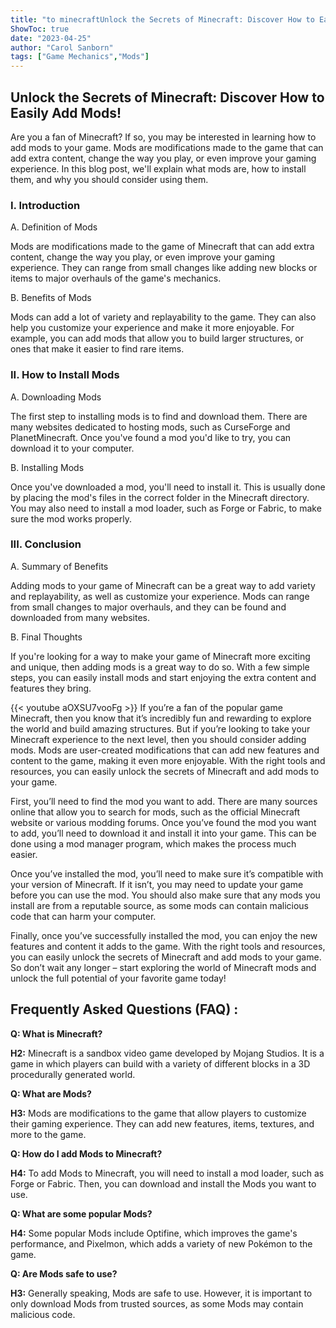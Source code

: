 ```yaml
---
title: "to minecraftUnlock the Secrets of Minecraft: Discover How to Easily Add Mods!"
ShowToc: true 
date: "2023-04-25"
author: "Carol Sanborn" 
tags: ["Game Mechanics","Mods"]
---
```

## Unlock the Secrets of Minecraft: Discover How to Easily Add Mods!

Are you a fan of Minecraft? If so, you may be interested in learning how to add mods to your game. Mods are modifications made to the game that can add extra content, change the way you play, or even improve your gaming experience. In this blog post, we'll explain what mods are, how to install them, and why you should consider using them.

### I. Introduction 

A. Definition of Mods

Mods are modifications made to the game of Minecraft that can add extra content, change the way you play, or even improve your gaming experience. They can range from small changes like adding new blocks or items to major overhauls of the game's mechanics. 

B. Benefits of Mods

Mods can add a lot of variety and replayability to the game. They can also help you customize your experience and make it more enjoyable. For example, you can add mods that allow you to build larger structures, or ones that make it easier to find rare items.

### II. How to Install Mods

A. Downloading Mods

The first step to installing mods is to find and download them. There are many websites dedicated to hosting mods, such as CurseForge and PlanetMinecraft. Once you've found a mod you'd like to try, you can download it to your computer.

B. Installing Mods

Once you've downloaded a mod, you'll need to install it. This is usually done by placing the mod's files in the correct folder in the Minecraft directory. You may also need to install a mod loader, such as Forge or Fabric, to make sure the mod works properly.

### III. Conclusion

A. Summary of Benefits

Adding mods to your game of Minecraft can be a great way to add variety and replayability, as well as customize your experience. Mods can range from small changes to major overhauls, and they can be found and downloaded from many websites.

B. Final Thoughts

If you're looking for a way to make your game of Minecraft more exciting and unique, then adding mods is a great way to do so. With a few simple steps, you can easily install mods and start enjoying the extra content and features they bring.

{{< youtube aOXSU7vooFg >}} 
If you’re a fan of the popular game Minecraft, then you know that it’s incredibly fun and rewarding to explore the world and build amazing structures. But if you’re looking to take your Minecraft experience to the next level, then you should consider adding mods. Mods are user-created modifications that can add new features and content to the game, making it even more enjoyable. With the right tools and resources, you can easily unlock the secrets of Minecraft and add mods to your game. 

First, you’ll need to find the mod you want to add. There are many sources online that allow you to search for mods, such as the official Minecraft website or various modding forums. Once you’ve found the mod you want to add, you’ll need to download it and install it into your game. This can be done using a mod manager program, which makes the process much easier. 

Once you’ve installed the mod, you’ll need to make sure it’s compatible with your version of Minecraft. If it isn’t, you may need to update your game before you can use the mod. You should also make sure that any mods you install are from a reputable source, as some mods can contain malicious code that can harm your computer. 

Finally, once you’ve successfully installed the mod, you can enjoy the new features and content it adds to the game. With the right tools and resources, you can easily unlock the secrets of Minecraft and add mods to your game. So don’t wait any longer – start exploring the world of Minecraft mods and unlock the full potential of your favorite game today!

## Frequently Asked Questions (FAQ) :
**Q: What is Minecraft?**

**H2:** Minecraft is a sandbox video game developed by Mojang Studios. It is a game in which players can build with a variety of different blocks in a 3D procedurally generated world.

**Q: What are Mods?**

**H3:** Mods are modifications to the game that allow players to customize their gaming experience. They can add new features, items, textures, and more to the game.

**Q: How do I add Mods to Minecraft?**

**H4:** To add Mods to Minecraft, you will need to install a mod loader, such as Forge or Fabric. Then, you can download and install the Mods you want to use.

**Q: What are some popular Mods?**

**H4:** Some popular Mods include Optifine, which improves the game's performance, and Pixelmon, which adds a variety of new Pokémon to the game.

**Q: Are Mods safe to use?**

**H3:** Generally speaking, Mods are safe to use. However, it is important to only download Mods from trusted sources, as some Mods may contain malicious code.





